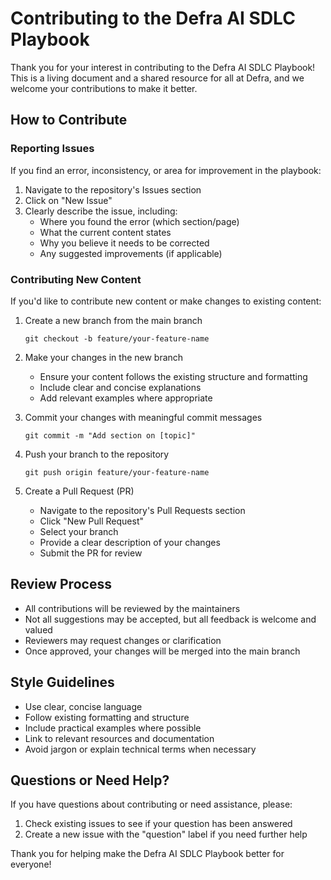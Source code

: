 # Contributing to the Defra AI SDLC Playbook

Thank you for your interest in contributing to the Defra AI SDLC Playbook! This is a living document and a shared resource for all at Defra, and we welcome your contributions to make it better.

## How to Contribute

### Reporting Issues

If you find an error, inconsistency, or area for improvement in the playbook:

1. Navigate to the repository's Issues section
2. Click on "New Issue"
3. Clearly describe the issue, including:
   - Where you found the error (which section/page)
   - What the current content states
   - Why you believe it needs to be corrected
   - Any suggested improvements (if applicable)

### Contributing New Content

If you'd like to contribute new content or make changes to existing content:

1. Create a new branch from the main branch
   ```
   git checkout -b feature/your-feature-name
   ```

2. Make your changes in the new branch
   - Ensure your content follows the existing structure and formatting
   - Include clear and concise explanations
   - Add relevant examples where appropriate

3. Commit your changes with meaningful commit messages
   ```
   git commit -m "Add section on [topic]"
   ```

4. Push your branch to the repository
   ```
   git push origin feature/your-feature-name
   ```

5. Create a Pull Request (PR)
   - Navigate to the repository's Pull Requests section
   - Click "New Pull Request"
   - Select your branch
   - Provide a clear description of your changes
   - Submit the PR for review

## Review Process

- All contributions will be reviewed by the maintainers
- Not all suggestions may be accepted, but all feedback is welcome and valued
- Reviewers may request changes or clarification
- Once approved, your changes will be merged into the main branch

## Style Guidelines

- Use clear, concise language
- Follow existing formatting and structure
- Include practical examples where possible
- Link to relevant resources and documentation
- Avoid jargon or explain technical terms when necessary

## Questions or Need Help?

If you have questions about contributing or need assistance, please:
1. Check existing issues to see if your question has been answered
2. Create a new issue with the "question" label if you need further help

Thank you for helping make the Defra AI SDLC Playbook better for everyone! 